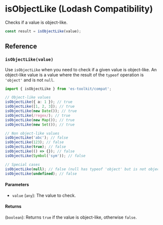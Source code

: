 # isObjectLike (Lodash Compatibility)

Checks if a value is object-like.

```typescript
const result = isObjectLike(value);
```

## Reference

### `isObjectLike(value)`

Use `isObjectLike` when you need to check if a given value is object-like. An object-like value is a value where the result of the `typeof` operation is `'object'` and is not `null`.

```typescript
import { isObjectLike } from 'es-toolkit/compat';

// Object-like values
isObjectLike({ a: 1 }); // true
isObjectLike([1, 2, 3]); // true
isObjectLike(new Date()); // true
isObjectLike(/regex/); // true
isObjectLike(new Map()); // true
isObjectLike(new Set()); // true

// Non object-like values
isObjectLike('abc'); // false
isObjectLike(123); // false
isObjectLike(true); // false
isObjectLike(() => {}); // false
isObjectLike(Symbol('sym')); // false

// Special cases
isObjectLike(null); // false (null has typeof 'object' but is not object-like)
isObjectLike(undefined); // false
```

#### Parameters

- `value` (`any`): The value to check.

#### Returns

(`boolean`): Returns `true` if the value is object-like, otherwise `false`.

